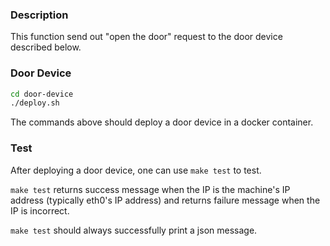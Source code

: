 ### Description
This function send out "open the door" request to the door device described below.

### Door Device
```bash
cd door-device
./deploy.sh
```
The commands above should deploy a door device in a docker container.

### Test
After deploying a door device, one can use `make test` to test.

`make test` returns success message when the IP is the machine's IP address (typically eth0's IP address)
and returns failure message when the IP is incorrect.

`make test` should always successfully print a json message.
